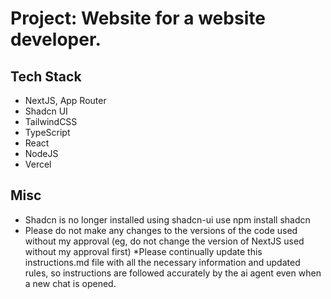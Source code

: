 
# Project: Website for a website developer.

## Tech Stack
* NextJS, App Router
* Shadcn UI
* TailwindCSS
* TypeScript
* React
* NodeJS
* Vercel
## Misc
* Shadcn is no longer installed using shadcn-ui use npm install shadcn
* Please do not make any changes to the versions of the code used without my approval (eg, do not change the version of NextJS used without my approval first)
*Please continually update this instructions.md file with all the necessary information and updated rules, so instructions are followed accurately by the ai agent even when a new chat is opened.
